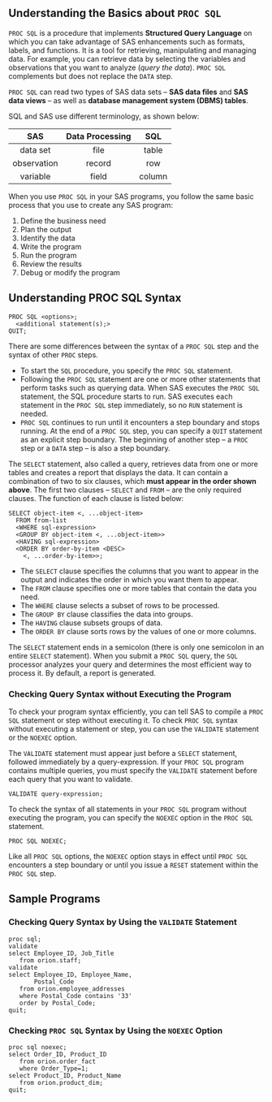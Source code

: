 ## Understanding the Basics about `PROC SQL`

`PROC SQL` is a procedure that implements **Structured Query Language** on which you can take advantage of SAS enhancements such as formats, labels, and functions. It is a tool for retrieving, manipulating and managing data. For example, you can retrieve data by selecting the variables and observations that you want to analyze (*query the data*). `PROC SQL` complements but does not replace the `DATA` step. 

`PROC SQL` can read two types of SAS data sets – **SAS data files** and **SAS data views** – as well as **database management system (DBMS) tables**.

SQL and SAS use different terminology, as shown below:

**SAS**	    | **Data Processing**	| **SQL**
:-----:|:-----:|:-----:
data set	    | file	    | table
observation	  | record	  | row
variable	    | field	    | column

When you use `PROC SQL` in your SAS programs, you follow the same basic process that you use to create any SAS program:

1. Define the business need
2. Plan the output
3. Identify the data
4. Write the program
5. Run the program
6. Review the results
7. Debug or modify the program

## Understanding PROC SQL Syntax

```
PROC SQL <options>;
  <additional statement(s);>
QUIT;
```

There are some differences between the syntax of a `PROC SQL` step and the syntax of other `PROC` steps. 

* To start the `SQL` procedure, you specify the `PROC SQL` statement. 
* Following the `PROC SQL` statement are one or more other statements that perform tasks such as querying data. When SAS executes the `PROC SQL` statement, the SQL procedure starts to run. SAS executes each statement in the `PROC SQL` step immediately, so no `RUN` statement is needed.
* `PROC SQL` continues to run until it encounters a step boundary and stops running. At the end of a `PROC SQL` step, you can specify a `QUIT` statement as an explicit step boundary. The beginning of another step – a `PROC` step or a `DATA` step – is also a step boundary.

The `SELECT` statement, also called a query, retrieves data from one or more tables and creates a report that displays the data. It can contain a combination of two to six clauses, which **must appear in the order shown above**. The first two clauses – `SELECT` and `FROM` – are the only required clauses. The function of each clause is listed below:

```
SELECT object-item <, ...object-item>
  FROM from-list
  <WHERE sql-expression>
  <GROUP BY object-item <, ...object-item>>
  <HAVING sql-expression>
  <ORDER BY order-by-item <DESC>
    <, ...order-by-item>>;
```

* The `SELECT` clause specifies the columns that you want to appear in the output and indicates the order in which you want them to appear.
* The `FROM` clause specifies one or more tables that contain the data you need.
* The `WHERE` clause selects a subset of rows to be processed. 
* The `GROUP BY` clause classifies the data into groups. 
* The `HAVING` clause subsets groups of data.
* The `ORDER BY` clause sorts rows by the values of one or more columns.

The `SELECT` statement ends in a semicolon (there is only one semicolon in an entire `SELECT` statement). When you submit a `PROC SQL` query, the `SQL` processor analyzes your query and determines the most efficient way to process it. By default, a report is generated.

### Checking Query Syntax without Executing the Program 

To check your program syntax efficiently, you can tell SAS to compile a `PROC SQL` statement or step without executing it. To check `PROC SQL` syntax without executing a statement or step, you can use the `VALIDATE` statement or the `NOEXEC` option.

The `VALIDATE` statement must appear just before a `SELECT` statement, followed immediately by a query-expression. If your `PROC SQL` program contains multiple queries, you must specify the `VALIDATE` statement before each query that you want to validate.

```
VALIDATE query-expression;
```
To check the syntax of all statements in your `PROC SQL` program without executing the program, you can specify the `NOEXEC` option in the `PROC SQL` statement.

```
PROC SQL NOEXEC;
```
Like all `PROC SQL` options, the `NOEXEC` option stays in effect until `PROC SQL` encounters a step boundary or until you issue a `RESET` statement within the `PROC SQL` step.

## Sample Programs

### Checking Query Syntax by Using the `VALIDATE` Statement

```
proc sql;
validate
select Employee_ID, Job_Title
   from orion.staff;
validate
select Employee_ID, Employee_Name,
       Postal_Code
   from orion.employee_addresses
   where Postal_Code contains '33'
   order by Postal_Code;
quit;
```

### Checking `PROC SQL` Syntax by Using the `NOEXEC` Option 

```
proc sql noexec;
select Order_ID, Product_ID
   from orion.order_fact
   where Order_Type=1;
select Product_ID, Product_Name
   from orion.product_dim;
quit;
```
